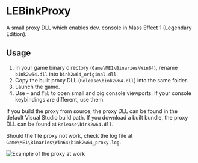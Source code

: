 # LEBinkProxy

A small proxy DLL which enables dev. console in Mass Effect 1 (Legendary Edition).

## Usage

   1. In your game binary directory (`Game\ME1\Binaries\Win64`), rename `bink2w64.dll` into `bink2w64_original.dll`.
   2. Copy the built proxy DLL (`Release\bink2w64.dll`) into the same folder.
   3. Launch the game.
   4. Use `~` and `Tab` to open small and big console viewports. If your console keybindings are different, use them.

If you build the proxy from source, the proxy DLL can be found in the default Visual Studio build path.
If you download a built bundle, the proxy DLL can be found at `Release\bink2w64.dll`.

Should the file proxy not work, check the log file at `Game\ME1\Binaries\Win64\bink2w64_proxy.log`.

![Example of the proxy at work](https://cdn.discordapp.com/attachments/842859242032988190/843204183917854750/unknown.png)
